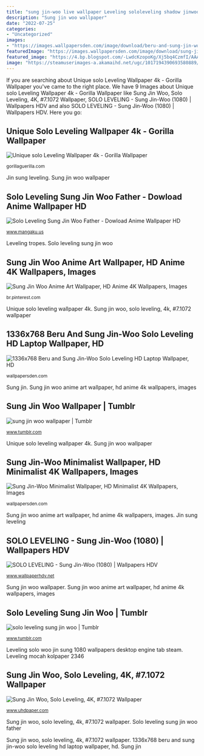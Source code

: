 ```yaml
---
title: "sung jin-woo live wallpaper Leveling sololeveling shadow jinwoo wallpaperflare wallpapercave levelling images7 wallpapersden peakpx mentahan monarch 1187 knightnoscanlation wallpaperbetter sungjinwoo"
description: "Sung jin woo wallpaper"
date: "2022-07-25"
categories:
- "Uncategorized"
images:
- "https://images.wallpapersden.com/image/download/beru-and-sung-jin-woo-solo-leveling_bGhsbmuUmZqaraWkpJRmaGhrrWxrbQ.jpg"
featuredImage: "https://images.wallpapersden.com/image/download/sung-jin-woo-minimalist_a2xuZm6UmZqaraWkpJRmbmdlrWZlbWU.jpg"
featured_image: "https://4.bp.blogspot.com/-LwdcKzopoKg/Xj5bq4CzmfI/AAAAAAAAUwA/dasWJic5IS0iVZM6XzMIjU0e-AV-f30YACLcBGAsYHQ/w914-h514-p-k-no-nu/sung-jin-woo-solo-leveling-uhdpaper.com-4K-7.1072-wp.thumbnail.jpg"
image: "https://steamuserimages-a.akamaihd.net/ugc/1017194390693580889/F41E61A3908F0B7856C770DFDA811D9674976689/?imw=450&amp;impolicy=Letterbox"
---
```


If you are searching about Unique solo Leveling Wallpaper 4k - Gorilla Wallpaper you've came to the right place. We have 9 Images about Unique solo Leveling Wallpaper 4k - Gorilla Wallpaper like Sung Jin Woo, Solo Leveling, 4K, #7.1072 Wallpaper, SOLO LEVELING - Sung Jin-Woo (1080) | Wallpapers HDV and also SOLO LEVELING - Sung Jin-Woo (1080) | Wallpapers HDV. Here you go:

## Unique Solo Leveling Wallpaper 4k - Gorilla Wallpaper

![Unique solo Leveling Wallpaper 4k - Gorilla Wallpaper](https://gorillaguerilla.com/wp-content/uploads/2021/03/solo-leveling-wallpaper-4k-lovely-solo-leveling-sung-jin-woo-shadows-4k-phone-hd-of-solo-leveling-wallpaper-4k-scaled.jpg "Leveling woo jin solo sung 4k thumbnail")

<small>gorillaguerilla.com</small>

Jin sung leveling. Sung jin woo wallpaper

## Solo Leveling Sung Jin Woo Father - Dowload Anime Wallpaper HD

![Solo Leveling Sung Jin Woo Father - Dowload Anime Wallpaper HD](https://static.tvtropes.org/pmwiki/pub/images/jin_woo_pre.png "Leveling tropes")

<small>www.mangaku.us</small>

Leveling tropes. Solo leveling sung jin woo

## Sung Jin Woo Anime Art Wallpaper, HD Anime 4K Wallpapers, Images

![Sung Jin Woo Anime Art Wallpaper, HD Anime 4K Wallpapers, Images](https://i.pinimg.com/736x/48/16/57/481657a72ea2d6706594c1834ef8b834.jpg "1336x768 beru and sung jin-woo solo leveling hd laptop wallpaper, hd")

<small>br.pinterest.com</small>

Unique solo leveling wallpaper 4k. Sung jin woo, solo leveling, 4k, #7.1072 wallpaper

## 1336x768 Beru And Sung Jin-Woo Solo Leveling HD Laptop Wallpaper, HD

![1336x768 Beru and Sung Jin-Woo Solo Leveling HD Laptop Wallpaper, HD](https://images.wallpapersden.com/image/download/beru-and-sung-jin-woo-solo-leveling_bGhsbmuUmZqaraWkpJRmaGhrrWxrbQ.jpg "Leveling woo jin solo sung 4k thumbnail")

<small>wallpapersden.com</small>

Sung jin. Sung jin woo anime art wallpaper, hd anime 4k wallpapers, images

## Sung Jin Woo Wallpaper | Tumblr

![sung jin woo wallpaper | Tumblr](https://64.media.tumblr.com/73542beebbcbcb082aeee17e5c633990/f69d970cfb9b6de8-4d/s500x750/8c0e98f2a7c33f00b3a90212f9e82f6972784792.jpg "Leveling mocah kolpaper 2346")

<small>www.tumblr.com</small>

Unique solo leveling wallpaper 4k. Sung jin woo wallpaper

## Sung Jin-Woo Minimalist Wallpaper, HD Minimalist 4K Wallpapers, Images

![Sung Jin-Woo Minimalist Wallpaper, HD Minimalist 4K Wallpapers, Images](https://images.wallpapersden.com/image/download/sung-jin-woo-minimalist_a2xuZm6UmZqaraWkpJRmbmdlrWZlbWU.jpg "Leveling woo beru sololeveling wallpapersden wallha sungjinwoo jinwoo peakpx")

<small>wallpapersden.com</small>

Sung jin woo anime art wallpaper, hd anime 4k wallpapers, images. Jin sung leveling

## SOLO LEVELING - Sung Jin-Woo (1080) | Wallpapers HDV

![SOLO LEVELING - Sung Jin-Woo (1080) | Wallpapers HDV](https://steamuserimages-a.akamaihd.net/ugc/1017194390693580889/F41E61A3908F0B7856C770DFDA811D9674976689/?imw=450&amp;impolicy=Letterbox "Sung jin woo, solo leveling, 4k, #7.1072 wallpaper")

<small>www.wallpaperhdv.net</small>

Sung jin woo wallpaper. Sung jin woo anime art wallpaper, hd anime 4k wallpapers, images

## Solo Leveling Sung Jin Woo | Tumblr

![solo leveling sung jin woo | Tumblr](https://66.media.tumblr.com/3601b15ff5526ed8ce445c00e467a3b4/4142d265e50cd5b6-64/s640x960/e9bce2d314859a0d278132966dbcc9b9d9d3c14b.jpg "Sung jin woo, solo leveling, 4k, #7.1072 wallpaper")

<small>www.tumblr.com</small>

Leveling solo woo jin sung 1080 wallpapers desktop engine tab steam. Leveling mocah kolpaper 2346

## Sung Jin Woo, Solo Leveling, 4K, #7.1072 Wallpaper

![Sung Jin Woo, Solo Leveling, 4K, #7.1072 Wallpaper](https://4.bp.blogspot.com/-LwdcKzopoKg/Xj5bq4CzmfI/AAAAAAAAUwA/dasWJic5IS0iVZM6XzMIjU0e-AV-f30YACLcBGAsYHQ/w914-h514-p-k-no-nu/sung-jin-woo-solo-leveling-uhdpaper.com-4K-7.1072-wp.thumbnail.jpg "Sung jin-woo minimalist wallpaper, hd minimalist 4k wallpapers, images")

<small>www.uhdpaper.com</small>

Sung jin woo, solo leveling, 4k, #7.1072 wallpaper. Solo leveling sung jin woo father

Sung jin woo, solo leveling, 4k, #7.1072 wallpaper. 1336x768 beru and sung jin-woo solo leveling hd laptop wallpaper, hd. Sung jin
